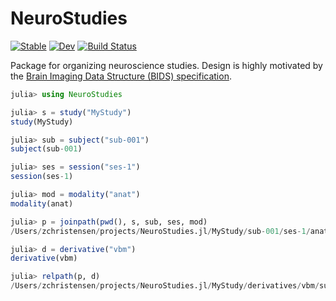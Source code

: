 # NeuroStudies

[![Stable](https://img.shields.io/badge/docs-stable-blue.svg)](https://Tokazama.github.io/NeuroStudies.jl/stable)
[![Dev](https://img.shields.io/badge/docs-dev-blue.svg)](https://Tokazama.github.io/NeuroStudies.jl/dev)
[![Build Status](https://github.com/Tokazama/NeuroStudies.jl/workflows/CI/badge.svg)](https://github.com/Tokazama/NeuroStudies.jl/actions)


Package for organizing neuroscience studies. Design is highly motivated by the [Brain Imaging Data Structure (BIDS) specification](https://github.com/bids-standard/bids-specification).

```julia
julia> using NeuroStudies

julia> s = study("MyStudy")
study(MyStudy)

julia> sub = subject("sub-001")
subject(sub-001)

julia> ses = session("ses-1")
session(ses-1)

julia> mod = modality("anat")
modality(anat)

julia> p = joinpath(pwd(), s, sub, ses, mod)
/Users/zchristensen/projects/NeuroStudies.jl/MyStudy/sub-001/ses-1/anat

julia> d = derivative("vbm")
derivative(vbm)

julia> relpath(p, d)
/Users/zchristensen/projects/NeuroStudies.jl/MyStudy/derivatives/vbm/sub-001/ses-1/anat

```



